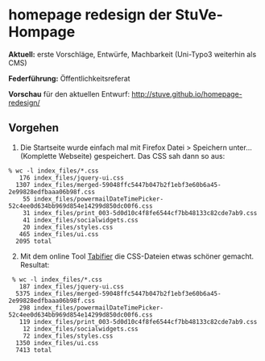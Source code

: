 # homepage redesign der StuVe-Hompage

**Aktuell:** erste Vorschläge, Entwürfe, Machbarkeit (Uni-Typo3 weiterhin als CMS)

**Federführung:** Öffentlichkeitsreferat

**Vorschau** für den aktuellen Entwurf: http://stuve.github.io/homepage-redesign/

## Vorgehen

1) Die Startseite wurde einfach mal mit Firefox Datei > Speichern unter… (Komplette Webseite) gespeichert. Das CSS sah dann so aus:
```Shell
% wc -l index_files/*.css
   176 index_files/jquery-ui.css
  1307 index_files/merged-59048ffc5447b047b2f1ebf3e60b6a45-2e99828edfbaaa06b98f.css
    55 index_files/powermailDateTimePicker-52c4ee0d634bb969d854e14299d850dc00f6.css
    31 index_files/print_003-5d0d10c4f8fe6544cf7bb48133c82cde7ab9.css
    41 index_files/socialwidgets.css
    20 index_files/styles.css
   465 index_files/ui.css
  2095 total
```

2) Mit dem online Tool [Tabifier](http://tools.arantius.com/tabifier) die CSS-Dateien etwas schöner gemacht. Resultat:
```Shell
 % wc -l index_files/*.css
   187 index_files/jquery-ui.css
  5375 index_files/merged-59048ffc5447b047b2f1ebf3e60b6a45-2e99828edfbaaa06b98f.css
   298 index_files/powermailDateTimePicker-52c4ee0d634bb969d854e14299d850dc00f6.css
   119 index_files/print_003-5d0d10c4f8fe6544cf7bb48133c82cde7ab9.css
    12 index_files/socialwidgets.css
    72 index_files/styles.css
  1350 index_files/ui.css
  7413 total
```

